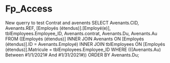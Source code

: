 # Fp_Access
New querry to test Contrat and avenents
SELECT Avenants.CID, Avenants.REF, [Employés (étendus)].[Employé(e)], tblEmployees.Employee_ID, Avenants.contrat, Avenants.Du, Avenants.Au
FROM ([Employés (étendus)] INNER JOIN Avenants ON [Employés (étendus)].ID = Avenants.Employé) INNER JOIN tblEmployees ON [Employés (étendus)].Matricule = tblEmployees.Employee_ID
WHERE (((Avenants.Au) Between #1/1/2021# And #1/31/2021#))
ORDER BY Avenants.Du;
